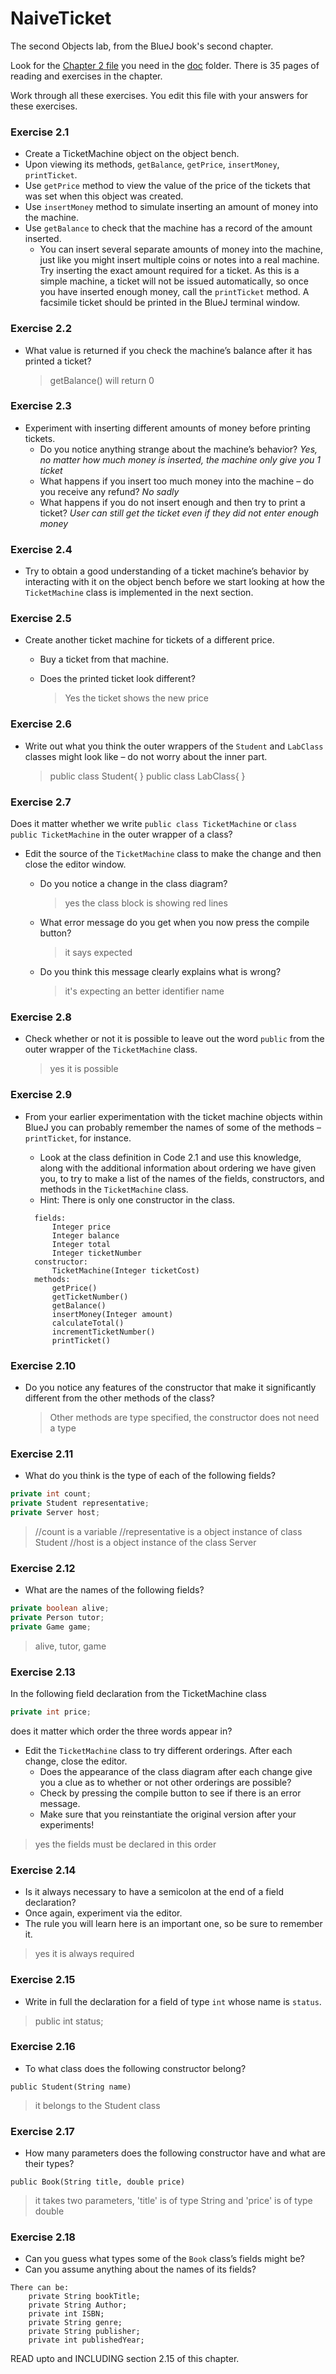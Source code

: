 # NaiveTicket

The second Objects lab, from the BlueJ book's second chapter.

Look for the [Chapter 2 file](./doc/BlueJ-objects-first-ch2.pdf) you need in the [doc](./doc) folder.
There is 35 pages of reading and exercises in the chapter.

Work through all these exercises. You edit this file with your answers for these exercises.

### Exercise 2.1
* Create a TicketMachine object on the object bench.
* Upon viewing its methods, `getBalance`, `getPrice`, `insertMoney`, `printTicket`.
* Use `getPrice` method to view the value of the price of the tickets that was set when this object was created.
* Use `insertMoney` method to simulate inserting an amount of money into the machine.
* Use `getBalance` to check that the machine has a record of the amount inserted.
	* You can insert several separate amounts of money into the machine, just like you might insert multiple coins or notes into a real machine. Try inserting the exact amount required for a ticket. As this is a simple machine, a ticket will not be issued automatically, so once you have inserted enough money, call the `printTicket` method. A facsimile ticket should be printed in the BlueJ terminal window.

### Exercise 2.2
* What value is returned if you check the machine’s balance after it has printed a ticket?

	> getBalance() will return 0


### Exercise 2.3
* Experiment with inserting different amounts of money before printing tickets.
	* Do you notice anything strange about the machine’s behavior?
		*Yes, no matter how much money is inserted, the machine only give you 1 ticket*
	* What happens if you insert too much money into the machine – do you receive any refund?
		*No sadly*
	* What happens if you do not insert enough and then try to print a ticket?
		*User can still get the ticket even if they did not enter enough money*

### Exercise 2.4
* Try to obtain a good understanding of a ticket machine’s behavior by interacting with it on the object bench before we start looking at how the `TicketMachine` class is implemented in the next section.

### Exercise 2.5
* Create another ticket machine for tickets of a different price.
	* Buy a ticket from that machine.
	* Does the printed ticket look different?

		> Yes the ticket shows the new price


### Exercise 2.6
* Write out what you think the outer wrappers of the `Student` and `LabClass` classes might look like – do not worry about the inner part.

	>	public class Student{ }
		public class LabClass{ }


### Exercise 2.7
Does it matter whether we write
`public class TicketMachine`
or
`class public TicketMachine`
in the outer wrapper of a class?

* Edit the source of the `TicketMachine` class to make the change and then close the editor window.
	* Do you notice a change in the class diagram?
		> yes the class block is showing red lines

	* What error message do you get when you now press the compile button?
		> it says <identifier> expected

	* Do you think this message clearly explains what is wrong?
		> it's expecting an better identifier name

### Exercise 2.8
* Check whether or not it is possible to leave out the word `public` from the outer wrapper of the `TicketMachine` class.
	> yes it is possible

### Exercise 2.9
* From your earlier experimentation with the ticket machine objects within BlueJ you can probably remember the names of some of the methods – `printTicket`, for instance.
	* Look at the class definition in Code 2.1 and use this knowledge, along with the additional information about ordering we have given you, to try to make a list of the names of the fields, constructors, and methods in the `TicketMachine` class.
	* Hint: There is only one constructor in the class.

	>
		fields:
			Integer price
			Integer balance
			Integer total
			Integer ticketNumber
		constructor:
			TicketMachine(Integer ticketCost)
		methods:
			getPrice()
			getTicketNumber()
			getBalance()
			insertMoney(Integer amount)
			calculateTotal()
			incrementTicketNumber()
			printTicket()



### Exercise 2.10
* Do you notice any features of the constructor that make it significantly different from the other methods of the class?
	> Other methods are type specified, the constructor does not need a type

### Exercise 2.11
* What do you think is the type of each of the following fields?

```java
private int count;
private Student representative;
private Server host;
```

>	//count is a variable
	//representative is a object instance of class Student
	//host is a object instance of the class Server


### Exercise 2.12
* What are the names of the following fields?

```java
private boolean alive;
private Person tutor;
private Game game;
```

>	alive, tutor, game



### Exercise 2.13

In the following field declaration from the TicketMachine class

```java
private int price;
```
does it matter which order the three words appear in?
* Edit the `TicketMachine` class to try different orderings. After each change, close the editor.
	* Does the appearance of the class diagram after each change give you a clue as to whether or not other orderings are
possible?
	* Check by pressing the compile button to see if there is an error message.
	* Make sure that you reinstantiate the original version after your experiments!


>	yes the fields must be declared in this order



### Exercise 2.14
* Is it always necessary to have a semicolon at the end of a field declaration?
* Once again, experiment via the editor.
* The rule you will learn here is an important one, so be sure to remember it.

>	yes it is always required



### Exercise 2.15
* Write in full the declaration for a field of type `int` whose name is `status`.

>	public int status;



### Exercise 2.16
* To what class does the following constructor belong?
```
public Student(String name)
```

>	it belongs to the Student class


### Exercise 2.17
* How many parameters does the following constructor have and what are their types?
```
public Book(String title, double price)
```

>	it takes two parameters, 'title' is of type String and 'price' is of type double


### Exercise 2.18
* Can you guess what types some of the `Book` class’s fields might be?
* Can you assume anything about the names of its fields?
>
	There can be:
		private String bookTitle;
		private String Author;
		private int ISBN;
		private String genre;
		private String publisher;
		private int publishedYear;




READ upto and INCLUDING section 2.15 of this chapter.
